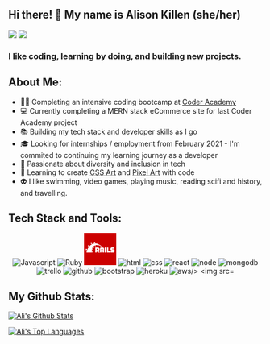 ## Hi there! 👋 My name is Alison Killen (she/her)

[<img src="https://img.shields.io/badge/Twitter-1DA1F2?style=for-the-badge&logo=twitter&logoColor=white" />](https://twitter.com/alikillenit)
[<img src="https://img.shields.io/badge/LinkedIn-0077B5?style=for-the-badge&logo=linkedin&logoColor=white"/>](https://www.linkedin.com/in/alison-killen-she-her-2327a059/)


### I like coding, learning by doing, and building new projects. 

## About Me:

- :woman_technologist: Completing an intensive coding bootcamp at [Coder Academy](https://coderacademy.edu.au/)
- :computer: Currently completing a MERN stack eCommerce site for last Coder Academy project
- :books: Building my tech stack and developer skills as I go
- :mortar_board: Looking for internships / employment from February 2021 - I'm commited to continuing my learning journey as a developer 
- :rainbow: Passionate about diversity and inclusion in tech
- :art: Learning to create [CSS Art](https://github.com/alikillen/css_art) and [Pixel Art](https://github.com/alikillen/pixel_art) with code
- :alien: I like swimming, video games, playing music, reading scifi and history, and travelling.


## Tech Stack and Tools:
<p align="center">
<img src="https://img.icons8.com/dusk/64/000000/javascript.png" alt="Javascript"/>
<img src="https://img.icons8.com/color/48/000000/ruby-programming-language.png" alt="Ruby"/>
<img src="./img/rails.png" alt="Ruby on Rails"/>
<img src="https://img.icons8.com/nolan/64/html-filetype.png" alt="html" />
<img src="https://img.icons8.com/nolan/64/css-filetype.png" alt="css" />
<img src="https://img.icons8.com/nolan/64/react-native.png" alt="react" />
<img src="https://img.icons8.com/color/96/000000/nodejs.png" alt="node"/>
<img src="https://img.icons8.com/color/48/000000/mongodb.png" alt="mongodb"/>


<img src="https://img.icons8.com/nolan/64/trello.png" alt="trello" />
<img src="https://img.icons8.com/nolan/64/github.png" alt="github" />
<img src="https://img.icons8.com/color/48/000000/bootstrap.png" alt="bootstrap" />
<img src="https://img.icons8.com/color/48/000000/heroku.png" alt="heroku"/>
<img src="https://img.icons8.com/color/48/000000/amazon-web-services.png" alt="aws/>
<img src="https://img.icons8.com/color/48/000000/postgreesql.png" alt="postgresql" />

</p>

## My Github Stats:

[![Ali's Github Stats](https://github-readme-stats.vercel.app/api?username=alikillen)](https://github.com/alikillen/github-readme-stats)

[![Ali's Top Languages](https://github-readme-stats.vercel.app/api/top-langs/?username=alikillen&layout=compact)](https://github.com/alikillen/github-readme-stats)

<!--
**alikillen/alikillen** is a ✨ _special_ ✨ repository because its `README.md` (this file) appears on your GitHub profile.

Here are some ideas to get you started:

- 🔭 I’m currently working on ...
- 🌱 I’m currently learning ...
- 👯 I’m looking to collaborate on ...
- 🤔 I’m looking for help with ...
- 💬 Ask me about ...
- 📫 How to reach me: ...
- 😄 Pronouns: ...
- ⚡ Fun fact: ...
-->
